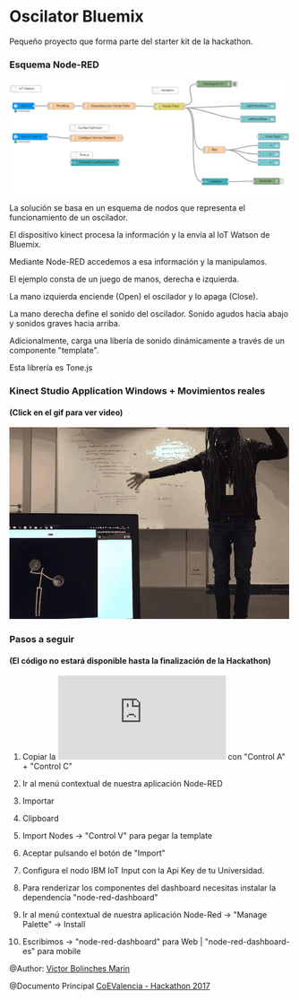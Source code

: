 # Oscilator Bluemix
Pequeño proyecto que forma parte del starter kit de la hackathon.

### Esquema Node-RED

![](https://github.com/vicboma1/oscilatorBluemix/blob/master/assets/_oscilatorBluemix.png)

La solución se basa en un esquema de nodos que representa el funcionamiento de un oscilador.

El dispositivo kinect procesa la información y la envía al IoT Watson de Bluemix.

Mediante Node-RED accedemos a esa información y la manipulamos.

El ejemplo consta de un juego de manos, derecha e izquierda.

La mano izquierda enciende (Open) el oscilador y lo apaga (Close).

La mano derecha define el sonido del oscilador. Sonido agudos hacia abajo y sonidos graves hacia arriba.

Adicionalmente, carga una libería de sonido dinámicamente a través de un componente "template".

Esta librería es Tone.js

### Kinect Studio Application Windows + Movimientos reales 
#### (Click en el gif para ver video)

[![](https://github.com/vicboma1/oscilatorBluemix/blob/master/assets/_oscilatorBluemix.gif)](http://www.youtube.com/watch?v=5SWKVNh-q2c "Oscilador")

### Pasos a seguir 
#### (El código no estará disponible hasta la finalización de la Hackathon)

1.   Copiar la ![Plantilla txt](https://github.com/vicboma1/oscilatorBluemix/blob/master/assets/_oscilatorBluemix.txt) con "Control A" + "Control C"

2.   Ir al menú contextual de nuestra aplicación Node-RED

3.   Importar

4.   Clipboard

5.   Import Nodes -> "Control V" para pegar la template

6.   Aceptar pulsando el botón de "Import"

7.   Configura el nodo IBM IoT Input con la Api Key de tu Universidad.

8.   Para renderizar los componentes del dashboard necesitas instalar la dependencia "node-red-dashboard"

9.   Ir al menú contextual de nuestra aplicación Node-Red -> "Manage Palette" -> Install

10.  Escribimos -> "node-red-dashboard" para Web | "node-red-dashboard-es" para mobile


@Author: [Victor Bolinches Marin](https://github.com/vicboma1)  

@Documento Principal  [CoEValencia - Hackathon 2017](https://github.com/CoEValencia/Hackathon_2017)

